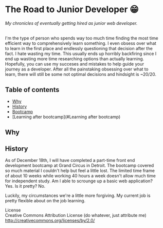 # The Road to Junior Developer :grin:
###### My chronicles of eventually getting hired as junior web developer.

I'm the type of person who spends way too much time finding the most time efficient way to comprehensively learn something. I even obsess over what to learn in the first place and endlessly questioning that decision after the fact. I hate wasting my time. This usually ends up horribly backfiring since I end up wasting more time researching options than actually learning. Hopefully, you can use my succeses and mistakes to help guide your journey as a developer. After all the painstaking obsessing over what to learn, there will still be some not optimal decisions and hindsight is ~20/20.

## Table of contents

- [Why](#why)
- [History](#history)
- [Bootcamp](#bootcamp)
- [Learning after bootcamp](#Learning after bootcamp)

## Why



## History

As of December 18th, I will have completed a part-time front end development bootcamp at Grand Circus in Detroit. The bootcamp covered so much material I couldn't help but feel a little lost. The limited time frame of about 10 weeks while working 40 hours a week doesn't allow much time for independent study. Am I able to scrounge up a basic web application? Yes. Is it pretty? No.

Luckily, my circumstances we're a little more forgiving. My current job is pretty flexible about on the job learning.






License  
Creative Commons Attribution License (do whatever, just attribute me) http://creativecommons.org/licenses/by/2.0/

